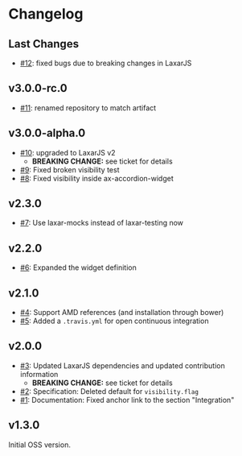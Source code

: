# Changelog

## Last Changes

- [#12](https://github.com/LaxarJS/laxar-show-hide-widget/issues/12): fixed bugs due to breaking changes in LaxarJS


## v3.0.0-rc.0

- [#11](https://github.com/LaxarJS/laxar-show-hide-widget/issues/11): renamed repository to match artifact


## v3.0.0-alpha.0

- [#10](https://github.com/LaxarJS/laxar-show-hide-widget/issues/10): upgraded to LaxarJS v2
    + **BREAKING CHANGE:** see ticket for details
- [#9](https://github.com/LaxarJS/laxar-show-hide-widget/issues/9): Fixed broken visibility test
- [#8](https://github.com/LaxarJS/laxar-show-hide-widget/issues/8): Fixed visibility inside ax-accordion-widget


## v2.3.0

- [#7](https://github.com/LaxarJS/laxar-show-hide-widget/issues/7): Use laxar-mocks instead of laxar-testing now


## v2.2.0

- [#6](https://github.com/LaxarJS/laxar-show-hide-widget/issues/6): Expanded the widget definition


## v2.1.0

- [#4](https://github.com/LaxarJS/laxar-show-hide-widget/issues/4): Support AMD references (and installation through bower)
- [#5](https://github.com/LaxarJS/laxar-show-hide-widget/issues/5): Added a `.travis.yml` for open continuous integration


## v2.0.0

- [#3](https://github.com/LaxarJS/laxar-show-hide-widget/issues/3): Updated LaxarJS dependencies and updated contribution information
  + **BREAKING CHANGE:** see ticket for details
- [#2](https://github.com/LaxarJS/laxar-show-hide-widget/issues/2): Specification: Deleted default for `visibility.flag`
- [#1](https://github.com/LaxarJS/laxar-show-hide-widget/issues/1): Documentation: Fixed anchor link to the section "Integration"


## v1.3.0

Initial OSS version.
